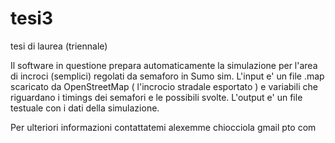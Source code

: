 tesi3
=====

tesi di laurea (triennale)

Il software in questione prepara automaticamente la simulazione per l'area di incroci (semplici) regolati da semaforo in Sumo sim.
L'input e' un file .map scaricato da OpenStreetMap ( l'incrocio stradale esportato )
e variabili che riguardano i timings dei semafori e le possibili svolte.
L'output e' un file testuale con i dati della simulazione.

Per ulteriori informazioni contattatemi alexemme chiocciola gmail pto com
